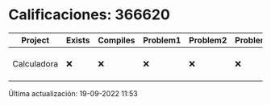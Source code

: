 # Calificaciones: 366620
|Project|Exists|Compiles|Problem1|Problem2|Problem3|Extra|CommitHash|CommitDate|CheckDate|Comments|DueDate|Grade|
|-|-|-|-|-|-|-|-|-|-|-|-|-|
|Calculadora|❌|❌|❌|❌|❌|❌|NA|NA|19-09-2022 11:53:13|No se encontró el archivo en PracticasCompuI/Calculadora/Calculadora.cpp|24-10-2022 21:00:00|5|

Última actualización: 19-09-2022 11:53